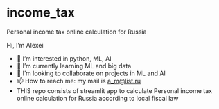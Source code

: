 # income_tax
Personal income tax online calculation for Russia 

Hi, I’m Alexei 
- 👀 I’m interested in python, ML, AI
- 🌱 I’m currently learning ML and big data
- 💞️ I’m looking to collaborate on projects in ML and AI
- 📫 How to reach me: my mail is a_m@list.ru
- THIS repo consists of streamlit app to calculate Personal income tax online calculation for Russia according to local fiscal law
